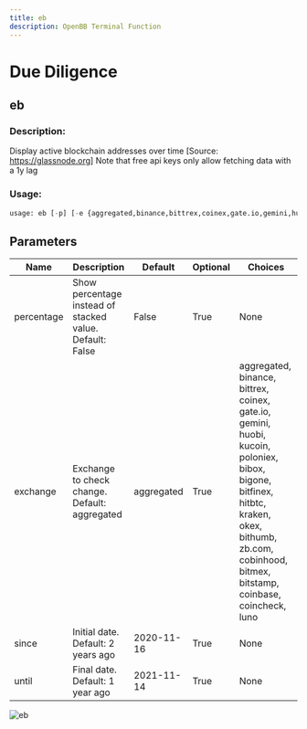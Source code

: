 ```yaml
---
title: eb
description: OpenBB Terminal Function
---
```


# Due Diligence

## eb

### Description: 

Display active blockchain addresses over time [Source: https://glassnode.org] Note that free api keys only allow fetching data with a 1y lag

### Usage: 
```python
usage: eb [-p] [-e {aggregated,binance,bittrex,coinex,gate.io,gemini,huobi,kucoin,poloniex,bibox,bigone,bitfinex,hitbtc,kraken,okex,bithumb,zb.com,cobinhood,bitmex,bitstamp,coinbase,coincheck,luno}] [-s SINCE] [-u UNTIL]
```

## Parameters

| Name | Description | Default | Optional | Choices |
| ---- | ----------- | ------- | -------- | ------- |
| percentage | Show percentage instead of stacked value. Default: False | False | True | None |
| exchange | Exchange to check change. Default: aggregated | aggregated | True | aggregated, binance, bittrex, coinex, gate.io, gemini, huobi, kucoin, poloniex, bibox, bigone, bitfinex, hitbtc, kraken, okex, bithumb, zb.com, cobinhood, bitmex, bitstamp, coinbase, coincheck, luno |
| since | Initial date. Default: 2 years ago | 2020-11-16 | True | None |
| until | Final date. Default: 1 year ago | 2021-11-14 | True | None |


![eb](https://user-images.githubusercontent.com/46355364/154060160-3102de99-bed7-4e3b-bc98-81c684eefcb0.png)


